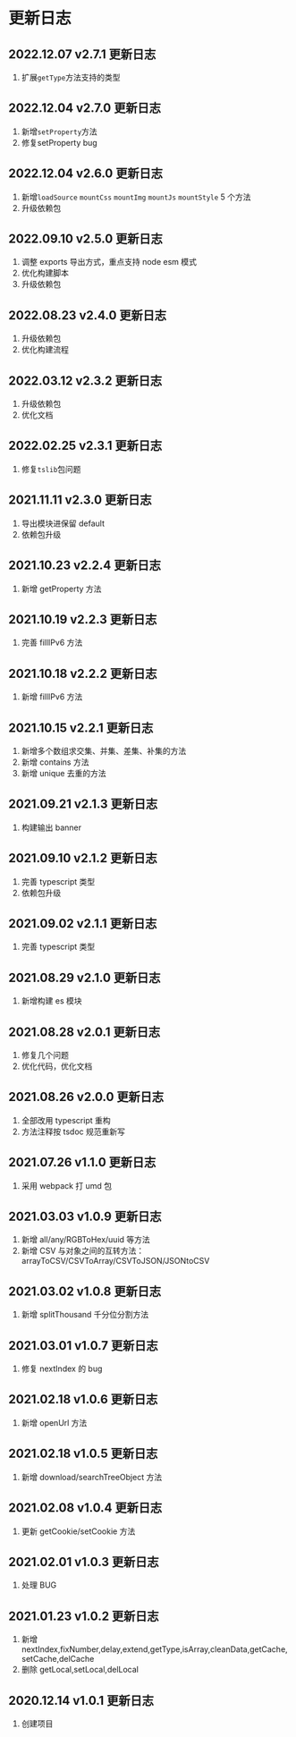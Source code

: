 # 更新日志

## 2022.12.07 v2.7.1 更新日志

1. 扩展`getType`方法支持的类型

## 2022.12.04 v2.7.0 更新日志

1. 新增`setProperty`方法
2. 修复setProperty bug

## 2022.12.04 v2.6.0 更新日志

1. 新增`loadSource` `mountCss` `mountImg` `mountJs` `mountStyle` 5 个方法
2. 升级依赖包

## 2022.09.10 v2.5.0 更新日志

1. 调整 exports 导出方式，重点支持 node esm 模式
2. 优化构建脚本
3. 升级依赖包

## 2022.08.23 v2.4.0 更新日志

1. 升级依赖包
2. 优化构建流程

## 2022.03.12 v2.3.2 更新日志

1. 升级依赖包
2. 优化文档

## 2022.02.25 v2.3.1 更新日志

1. 修复`tslib`包问题

## 2021.11.11 v2.3.0 更新日志

1. 导出模块进保留 default
2. 依赖包升级

## 2021.10.23 v2.2.4 更新日志

1. 新增 getProperty 方法

## 2021.10.19 v2.2.3 更新日志

1. 完善 fillIPv6 方法

## 2021.10.18 v2.2.2 更新日志

1. 新增 fillIPv6 方法

## 2021.10.15 v2.2.1 更新日志

1. 新增多个数组求交集、并集、差集、补集的方法
2. 新增 contains 方法
3. 新增 unique 去重的方法

## 2021.09.21 v2.1.3 更新日志

1. 构建输出 banner

## 2021.09.10 v2.1.2 更新日志

1. 完善 typescript 类型
2. 依赖包升级

## 2021.09.02 v2.1.1 更新日志

1. 完善 typescript 类型

## 2021.08.29 v2.1.0 更新日志

1. 新增构建 es 模块

## 2021.08.28 v2.0.1 更新日志

1. 修复几个问题
2. 优化代码，优化文档

## 2021.08.26 v2.0.0 更新日志

1. 全部改用 typescript 重构
2. 方法注释按 tsdoc 规范重新写

## 2021.07.26 v1.1.0 更新日志

1. 采用 webpack 打 umd 包

## 2021.03.03 v1.0.9 更新日志

1. 新增 all/any/RGBToHex/uuid 等方法
2. 新增 CSV 与对象之间的互转方法：arrayToCSV/CSVToArray/CSVToJSON/JSONtoCSV

## 2021.03.02 v1.0.8 更新日志

1. 新增 splitThousand 千分位分割方法

## 2021.03.01 v1.0.7 更新日志

1. 修复 nextIndex 的 bug

## 2021.02.18 v1.0.6 更新日志

1. 新增 openUrl 方法

## 2021.02.18 v1.0.5 更新日志

1. 新增 download/searchTreeObject 方法

## 2021.02.08 v1.0.4 更新日志

1. 更新 getCookie/setCookie 方法

## 2021.02.01 v1.0.3 更新日志

1. 处理 BUG

## 2021.01.23 v1.0.2 更新日志

1. 新增 nextIndex,fixNumber,delay,extend,getType,isArray,cleanData,getCache,setCache,delCache
2. 删除 getLocal,setLocal,delLocal

## 2020.12.14 v1.0.1 更新日志

1. 创建项目

